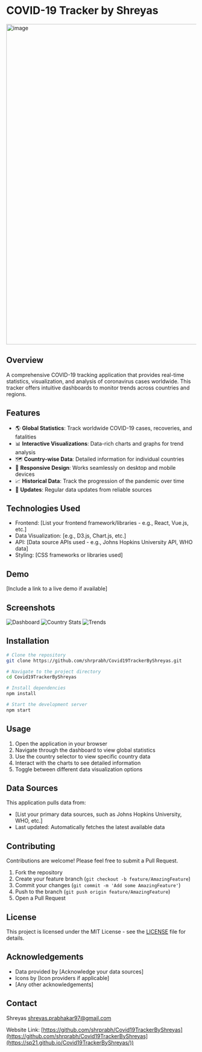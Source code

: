 # COVID-19 Tracker by Shreyas

<img width="2555" height="849" alt="image" src="https://github.com/user-attachments/assets/2ed7d79f-f373-472f-b8c2-6497b985dde9" />

## Overview

A comprehensive COVID-19 tracking application that provides real-time statistics, visualization, and analysis of coronavirus cases worldwide. This tracker offers intuitive dashboards to monitor trends across countries and regions.

## Features

- 🌎 **Global Statistics**: Track worldwide COVID-19 cases, recoveries, and fatalities
- 📊 **Interactive Visualizations**: Data-rich charts and graphs for trend analysis
- 🗺️ **Country-wise Data**: Detailed information for individual countries
- 📱 **Responsive Design**: Works seamlessly on desktop and mobile devices
- 📈 **Historical Data**: Track the progression of the pandemic over time
- 🔔 **Updates**: Regular data updates from reliable sources

## Technologies Used

- Frontend: [List your frontend framework/libraries - e.g., React, Vue.js, etc.]
- Data Visualization: [e.g., D3.js, Chart.js, etc.]
- API: [Data source APIs used - e.g., Johns Hopkins University API, WHO data]
- Styling: [CSS frameworks or libraries used]

## Demo

[Include a link to a live demo if available]

## Screenshots

![Dashboard](screenshots/dashboard.png)
![Country Stats](screenshots/country_stats.png)
![Trends](screenshots/trends.png)

## Installation

```bash
# Clone the repository
git clone https://github.com/shrprabh/Covid19TrackerByShreyas.git

# Navigate to the project directory
cd Covid19TrackerByShreyas

# Install dependencies
npm install

# Start the development server
npm start
```

## Usage

1. Open the application in your browser
2. Navigate through the dashboard to view global statistics
3. Use the country selector to view specific country data
4. Interact with the charts to see detailed information
5. Toggle between different data visualization options

## Data Sources

This application pulls data from:
- [List your primary data sources, such as Johns Hopkins University, WHO, etc.]
- Last updated: Automatically fetches the latest available data

## Contributing

Contributions are welcome! Please feel free to submit a Pull Request.

1. Fork the repository
2. Create your feature branch (`git checkout -b feature/AmazingFeature`)
3. Commit your changes (`git commit -m 'Add some AmazingFeature'`)
4. Push to the branch (`git push origin feature/AmazingFeature`)
5. Open a Pull Request

## License

This project is licensed under the MIT License - see the [LICENSE](LICENSE) file for details.

## Acknowledgements

- Data provided by [Acknowledge your data sources]
- Icons by [Icon providers if applicable]
- [Any other acknowledgements]

## Contact

Shreyas shreyas.prabhakar97@gmail.com

Website Link: [https://github.com/shrprabh/Covid19TrackerByShreyas](https://github.com/shrprabh/Covid19TrackerByShreyas](https://sp21.github.io/Covid19TrackerByShreyas/))
